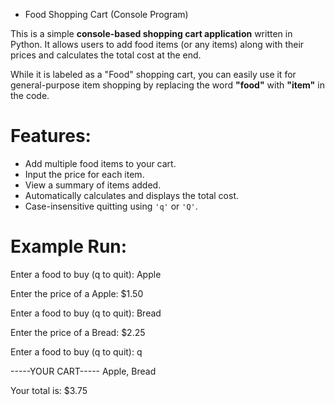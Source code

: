 - Food Shopping Cart (Console Program)

This is a simple **console-based shopping cart application** written in Python.
It allows users to add food items (or any items) along with their prices and calculates the total cost at the end.

While it is labeled as a "Food" shopping cart, you can easily use it for general-purpose item shopping by replacing the word **"food"** with **"item"** in the code.

# Features:
- Add multiple food items to your cart.
- Input the price for each item.
- View a summary of items added.
- Automatically calculates and displays the total cost.
- Case-insensitive quitting using `'q'` or `'Q'`.

# Example Run:

Enter a food to buy (q to quit): Apple

Enter the price of a Apple: $1.50

Enter a food to buy (q to quit): Bread

Enter the price of a Bread: $2.25

Enter a food to buy (q to quit): q


-----YOUR CART-----
Apple, Bread 

Your total is: $3.75
